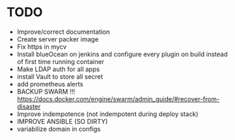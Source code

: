 # TODO
- Improve/correct documentation
- Create server packer image
- Fix https in mycv
- Install blueOcean on jenkins and configure every plugin on build instead of first time running container
- Make LDAP auth for all apps
- install Vault to store all secret
- add prometheus alerts
- BACKUP SWARM !!! https://docs.docker.com/engine/swarm/admin_guide/#recover-from-disaster
- Improve indempotence (not indempotent during deploy stack)
- IMPROVE ANSIBLE (SO DIRTY)
- variabilize domain in configs
